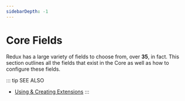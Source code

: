 ```yaml
---
sidebarDepth: -1
---
```


# Core Fields

Redux has a large variety of fields to choose from, over **35**, in fact. This section outlines all the fields that 
exist in the Core as well as how to configure these fields.

::: tip SEE ALSO
- [Using & Creating Extensions](../guides/basics/using-extensions.md)
:::

